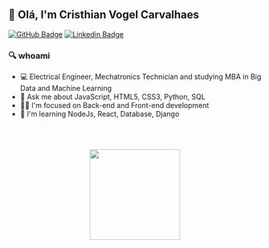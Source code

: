 
## 👋 Olá, I'm Cristhian Vogel Carvalhaes

[![GitHub Badge](https://img.shields.io/badge/-cristhianvogel-black?style=flat-square&logo=github&logoColor=white&link=https://github.com/cristhianvogel/)](https://github.com/cristhianvogel)
[![Linkedin Badge](https://img.shields.io/badge/-cristhianvogel-0072b1?style=flat-square&logo=Linkedin&logoColor=white&link=https://www.linkedin.com/in/cristhian-vogel-carvalhaes-54b61594/)](https://www.linkedin.com/in/cristhian-vogel-carvalhaes-54b61594)

### 🔍 whoami

- 💻 Electrical Engineer, Mechatronics Technician and studying MBA in Big Data and Machine Learning
- 💬 Ask me about JavaScript, HTML5, CSS3, Python, SQL
- 🧑‍💻 I'm focused on Back-end and Front-end development
- 🌱 I'm learning NodeJs, React, Database, Django

<br/><br/>
<div align="center">
  <a href="https://github.com/cristhianvogel">
  <img height="180em" src="https://github-readme-stats.vercel.app/api?username=cristhianvogel&show_icons=true&theme=dark&include_all_commits=true&count_private=true"/>
</div>
